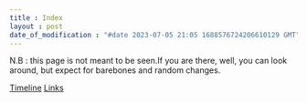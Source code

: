 ```yaml
---
title : Index
layout : post
date_of_modification : "#date 2023-07-05 21:05 1688576724206610129 GMT"
---
```



N.B : this page is not meant to be seen.If you are there, well, you can look around, but expect for barebones and random changes.


[Timeline](https://jeremyvlegros.github.io/website/timeline.html)
[Links](https://jeremyvlegros.github.io/website/links)


